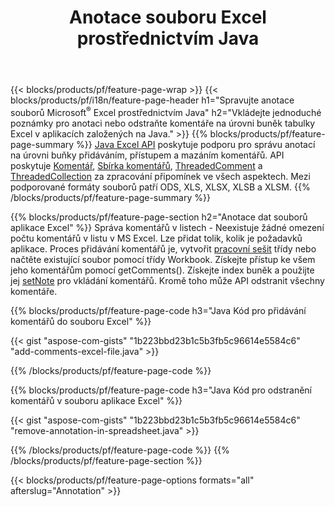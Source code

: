 ﻿---
title: Anotace souboru Excel prostřednictvím Java
url: /cs/java/annotation/
description: Přidejte nebo odeberte datovou anotaci tabulek Excelu a OpenOffice s knihovnou Java.
---
{{< blocks/products/pf/feature-page-wrap >}}
{{< blocks/products/pf/i18n/feature-page-header h1="Spravujte anotace souborů Microsoft<sup>&reg;</sup> Excel prostřednictvím Java" h2="Vkládejte jednoduché poznámky pro anotaci nebo odstraňte komentáře na úrovni buněk tabulky Excel v aplikacích založených na Java." >}}
{{% blocks/products/pf/feature-page-summary %}}
[Java Excel API](/cells/java/) poskytuje podporu pro správu anotací na úrovni buňky přidáváním, přístupem a mazáním komentářů. API poskytuje [Komentář](https://reference.aspose.com/cells/java/com.aspose.cells/Comment), [Sbírka komentářů](https://reference.aspose.com/cells/java/com.aspose.cells/CommentCollection), [ThreadedComment](https://reference.aspose.com/cells/java/com.aspose.cells/ThreadedComment) a [ThreadedCollection](https://reference.aspose.com/cells/java/com.aspose.cells/ThreadedCommentCollection) za zpracování připomínek ve všech aspektech.
Mezi podporované formáty souborů patří ODS, XLS, XLSX, XLSB a XLSM.
{{% /blocks/products/pf/feature-page-summary %}}

{{% blocks/products/pf/feature-page-section h2="Anotace dat souborů aplikace Excel" %}}
Správa komentářů v listech - Neexistuje žádné omezení počtu komentářů v listu v MS Excel. Lze přidat tolik, kolik je požadavků aplikace. Proces přidávání komentářů je, vytvořit [pracovní sešit](https://reference.aspose.com/cells/java/com.aspose.cells/Workbook) třídy nebo načtěte existující soubor pomocí třídy Workbook. Získejte přístup ke všem jeho komentářům pomocí getComments(). Získejte index buněk a použijte jej [setNote](https://reference.aspose.com/cells/java/com.aspose.cells/comment#Note) pro vkládání komentářů. Kromě toho může API odstranit všechny komentáře. 

{{% blocks/products/pf/feature-page-code h3="Java Kód pro přidávání komentářů do souboru Excel" %}}

{{< gist "aspose-com-gists" "1b223bbd23b1c5b3fb5c96614e5584c6" "add-comments-excel-file.java" >}}

{{% /blocks/products/pf/feature-page-code %}}

{{% blocks/products/pf/feature-page-code h3="Java Kód pro odstranění komentářů v souboru aplikace Excel" %}}

{{< gist "aspose-com-gists" "1b223bbd23b1c5b3fb5c96614e5584c6" "remove-annotation-in-spreadsheet.java" >}}

{{% /blocks/products/pf/feature-page-code %}}
{{% /blocks/products/pf/feature-page-section %}}

{{< blocks/products/pf/feature-page-options formats="all" afterslug="Annotation" >}}